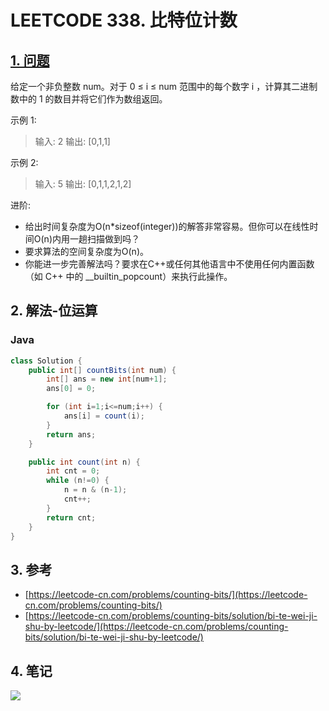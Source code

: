 # LEETCODE 338. 比特位计数

## [1. 问题](https://leetcode-cn.com/problems/counting-bits/)

给定一个非负整数 num。对于 0 ≤ i ≤ num 范围中的每个数字 i ，计算其二进制数中的 1 的数目并将它们作为数组返回。

示例 1:

> 输入: 2 输出: \[0,1,1] 

示例 2:

> 输入: 5 输出: \[0,1,1,2,1,2]

进阶:

* 给出时间复杂度为O(n\*sizeof(integer))的解答非常容易。但你可以在线性时间O(n)内用一趟扫描做到吗？
* 要求算法的空间复杂度为O(n)。
* 你能进一步完善解法吗？要求在C++或任何其他语言中不使用任何内置函数（如 C++ 中的 \__builtin_popcount）来执行此操作。

## 2. 解法-位运算

### Java

```java
class Solution {
    public int[] countBits(int num) {
        int[] ans = new int[num+1];
        ans[0] = 0;

        for (int i=1;i<=num;i++) {
            ans[i] = count(i);
        }
        return ans;
    }

    public int count(int n) {
        int cnt = 0;
        while (n!=0) {
            n = n & (n-1);
            cnt++;
        }
        return cnt;
    }
}
```

## 3. 参考

* [https://leetcode-cn.com/problems/counting-bits/](https://leetcode-cn.com/problems/counting-bits/)
* [https://leetcode-cn.com/problems/counting-bits/solution/bi-te-wei-ji-shu-by-leetcode/](https://leetcode-cn.com/problems/counting-bits/solution/bi-te-wei-ji-shu-by-leetcode/)

## 4. 笔记

![](https://777blog.oss-cn-shanghai.aliyuncs.com/blog%20pic/leetcode338.JPEG)
